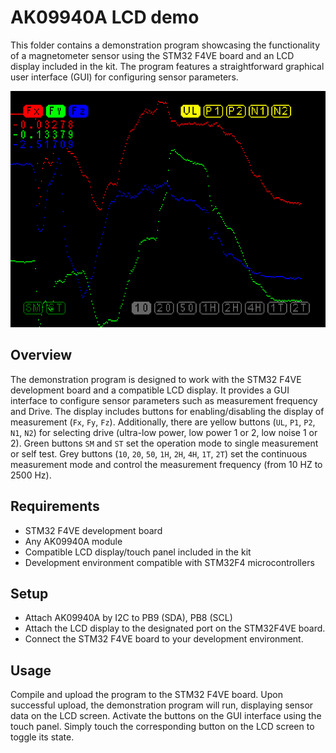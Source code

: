 # AK09940A LCD demo

This folder contains a demonstration program showcasing the functionality
of a magnetometer sensor using the STM32 F4VE board
and an LCD display included in the kit. The program features a straightforward
graphical user interface (GUI) for configuring sensor parameters.

![Demo screenshot](ak09940a_lcd_x2.png)

## Overview

The demonstration program is designed to work with the STM32 F4VE development
board and a compatible LCD display. It provides a GUI interface to configure
sensor parameters such as measurement frequency and Drive.
The display includes buttons for enabling/disabling the display of
measurement (`Fx`, `Fy`, `Fz`). Additionally, there are yellow buttons
(`UL`, `P1`, `P2`, `N1`, `N2`) for selecting drive (ultra-low power, low power
1 or 2, low noise 1 or 2). Green buttons `SM` and `ST` set the operation mode
to single measurement or self test. Grey buttons (`10`, `20`, `50`, `1H`, `2H`,
`4H`, `1T`, `2T`) set the continuous measurement mode and control the
measurement frequency (from 10 HZ to 2500 Hz).

## Requirements

* STM32 F4VE development board
* Any AK09940A module
* Compatible LCD display/touch panel included in the kit
* Development environment compatible with STM32F4 microcontrollers

## Setup

* Attach AK09940A by I2C to PB9 (SDA), PB8 (SCL)
* Attach the LCD display to the designated port on the STM32F4VE board.
* Connect the STM32 F4VE board to your development environment.

## Usage

Compile and upload the program to the STM32 F4VE board. Upon successful upload,
the demonstration program will run, displaying sensor data on the LCD screen.
Activate the buttons on the GUI interface using the touch panel.
Simply touch the corresponding button on the LCD screen to toggle its state.
